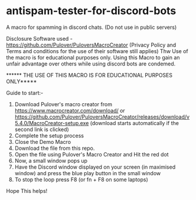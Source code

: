 # antispam-tester-for-discord-bots
A macro for spamming in discord chats. (Do not use in public servers)

Disclosure
Software used - https://github.com/Pulover/PuloversMacroCreator (Privacy Policy and Terms and conditions for the use of their software still applies)
Thw Use of the macro is for educational purposes only. Using this Macro to gain an unfair advantage over others while using discord bots are condemed.


****** THE USE OF THIS MACRO IS FOR EDUCATIONAL PURPOSES ONLY*****

Guide to start:-
1. Download Pulover's macro creator from https://www.macrocreator.com/download/   or https://github.com/Pulover/PuloversMacroCreator/releases/download/v5.4.0/MacroCreator-setup.exe (download starts automatically if the second link is clicked)
2. Complete the setup process
3. Close the Demo Macro
4. Download the file from this repo.   
5. Open the file using Pulover's Macro Creator and Hit the red dot
6. Now, a small window pops up    
7. Have the Discord window displayed on your screen (in maximised window)  and press the blue play button in the small window
8. To stop the loop press F8 (or fn + F8 on some laptops) 

Hope This helps!
